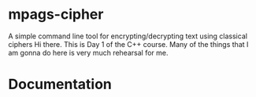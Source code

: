 # mpags-cipher
A simple command line tool for encrypting/decrypting text using classical ciphers
Hi there.
This is Day 1 of the C++ course.
Many of the things that I am gonna do here is very much rehearsal for me.

# Documentation
